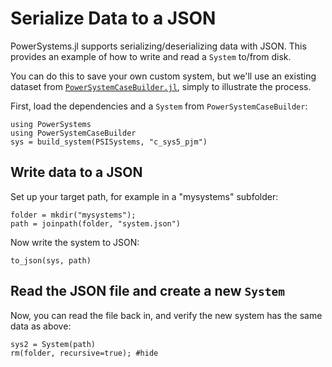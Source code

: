 # Serialize Data to a JSON

PowerSystems.jl supports serializing/deserializing data with JSON. This provides an example
of how to write and read a `System` to/from disk.

You can do this to save your own custom system, but we'll use an existing
dataset from
[`PowerSystemCaseBuilder.jl`](https://github.com/NREL-Sienna/PowerSystemCaseBuilder.jl),
simply to illustrate the process.

First, load the dependencies and a `System` from `PowerSystemCaseBuilder`:
```@repl serialize_data
using PowerSystems
using PowerSystemCaseBuilder
sys = build_system(PSISystems, "c_sys5_pjm")
```

## Write data to a JSON

Set up your target path, for example in a "mysystems" subfolder:
```@repl serialize_data
folder = mkdir("mysystems");
path = joinpath(folder, "system.json")
```

Now write the system to JSON:
```@repl serialize_data
to_json(sys, path)
```

## Read the JSON file and create a new `System`

Now, you can read the file back in, and verify the new system has the same data as above:
```@repl serialize_data
sys2 = System(path)
rm(folder, recursive=true); #hide
```
